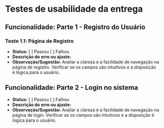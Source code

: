 # Testes de usabilidade da entrega

## Funcionalidade: Parte 1 - Registro do Usuário

### Teste 1.1: Página de Registro

-   **Status:** [ ] Passou [ ] Falhou
-   **Descrição do erro ou ajuste:**
-   **Observação/Sugestão:** Avaliar a clareza e a facilidade de navegação na página de registro. Verificar se os campos são intuitivos e a disposição é lógica para o usuário.

## Funcionalidade: Parte 2 - Login no sistema

-   **Status:** [ ] Passou [ ] Falhou
-   **Descrição do erro ou ajuste:**
-   **Observação/Sugestão:** Avaliar a clareza e a facilidade de navegação na página de login. Verificar se os campos são intuitivos e a disposição é lógica para o usuário.
